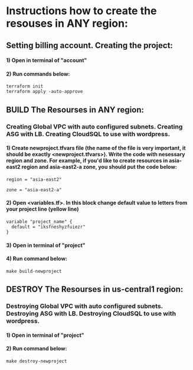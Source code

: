 # Instructions how to create the resouses in ANY region:

## Setting billing account. Creating the project:

#### 1) Open in terminal of "account"
#### 2) Run commands below:
```
terraform init
terraform apply -auto-approve
```

## BUILD The Resourses in ANY region:
### Creating Global VPC with auto configured subnets. Creating ASG with LB. Creating CloudSQL to use with wordpress.

#### 1) Create newproject.tfvars file (the name of the file is very important, it should be exactly <newproject.tfvars>). Write the code with nesessary region and zone. For example, if you'd like to create resources in asia-east2 region and asia-east2-a zone, you should put the code below:

```
region = "asia-east2"

zone = "asia-east2-a"
```

#### 2) Open <variables.tf>. In this block change default value to letters from your project line (yellow line)
```
variable "project_name" {
  default = "iksfneshyzfuiezr"
}
```

#### 3) Open in terminal of "project"
#### 4) Run command below:
```
make build-newproject
```

## DESTROY The Resourses in us-central1 region:
### Destroying Global VPC with auto configured subnets. Destroying ASG with LB. Destroying CloudSQL to use with wordpress.

#### 1) Open in terminal of "project"
#### 2) Run command below:
```
make destroy-newproject
```